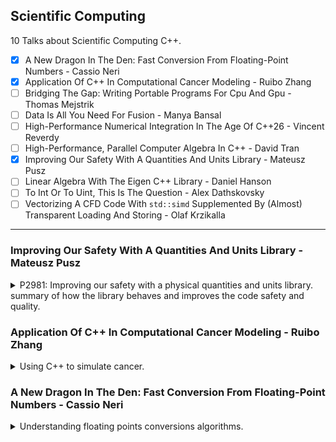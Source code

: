 <!--
// cSpell:ignore Vectorizing kmph Electronvolt Kathir Farghani Alfraganus Grisu Grisù dyck Dybvig Andrysco Ranjit Jhala Sorin Jaffer Schubfach Raffaello Giulietti Junekey Jeon Florian Loitsch Tejú Jaguá
-->

<link rel="stylesheet" type="text/css" href="../../markdown-style.css">

## Scientific Computing

<summary>
10 Talks about Scientific Computing C++.
</summary>

- [x] A New Dragon In The Den: Fast Conversion From Floating-Point Numbers - Cassio Neri
- [x] Application Of C++ In Computational Cancer Modeling - Ruibo Zhang
- [ ] Bridging The Gap: Writing Portable Programs For Cpu And Gpu - Thomas Mejstrik
- [ ] Data Is All You Need For Fusion - Manya Bansal
- [ ] High-Performance Numerical Integration In The Age Of C++26 - Vincent Reverdy
- [ ] High-Performance, Parallel Computer Algebra In C++ - David Tran
- [x] Improving Our Safety With A Quantities And Units Library - Mateusz Pusz
- [ ] Linear Algebra With The Eigen C++ Library - Daniel Hanson
- [ ] To Int Or To Uint, This Is The Question - Alex Dathskovsky
- [ ] Vectorizing A CFD Code With `std::simd` Supplemented By (Almost) Transparent Loading And Storing - Olaf Krzikalla

---

### Improving Our Safety With A Quantities And Units Library - Mateusz Pusz

<details>
<summary>
P2981: Improving our safety with a physical quantities and units library. summary of how the library behaves and improves the code safety and quality.
</summary>

[Improving Our Safety With A Quantities And Units Library](https://youtu.be/pPSdmrmMdjY?si=XqQIA63B6O9eDPJn), [slides](https://github.com/CppCon/CppCon2024/blob/main/Presentations/Improving_Our_Safety_With_a_Quantities_and_Units_Library.pdf), [event](https://cppcon2024.sched.com/event/1gZed/improving-our-safety-with-a-quantities-and-units-library), [P2981 proposal](https://wg21.link/p2981), [mp-units repository](https://github.com/mpusz/mp-units).

C++ safety, communicating units between processes, making errors can lead to disasters. it's important to get this right.

> Affected Industries
>
> - Aerospace
> - Autonomous cars
> - Embedded industries
> - Manufacturing
> - Maritime industry
> - Freight transport
> - Military
> - Astronomy
> - 3D design
> - Robotics
> - Audio
> - Medical devices
> - National laboratories
> - Scientific institutions and universities
> - All kinds of navigation and charting
> - GUI frameworks
> - Finance (including HFT)

It's not enough to just invest in training, it's still up to human skill, and many of the engineers writing C++ safety critical code aren't professional programmers, they are domain experts.

the goal of the library is to generate compile time errors - easy to understand, debug, and fix.

#### Typical Production Issues

examples of potential problems from real code bases.

1. The proliferation of `double` - same type every where
2. The proliferation of magic numbers - values that only make sense to domain experts.
3. The proliferation of conversion macros - using macros, redefining the same name again and again in different ways.
4. Lack of consistency - APIs that are easy to err with.

#### MP-Units & Standardization

The C++20/23 <cpp>mp-units</cpp> library, already available in github, conan package manager and compiler explorer.

> Goals:
>
> - Compile-time safety:
>   - correct handling of physical quantities, units, and numerical values
> - Performance:
>   - as fast or even faster than working with fundamental types
>   - no runtime overhead
>   - no space size overhead
> - Great user experience:
>   - optimized for readable compilation errors and great debugging experience
>   - easy to use and flexible
> - Scope:
>   - any unit's magnitude (huge, small, floating-point)
>   - systems of quantities
>   - systems of units
>   - the affine space
>   - highly adjustable text-output formatting
>   - scalar, vector, and tensor quantities
>   - natural units systems

#### A Taste Of Quantities And Units Library

moving from a manual implementation to using the library. using types with defined behaviors.

```cpp
// before
constexpr auto M_PER_KM = 1000.;
constexpr auto CM_PER_MI = 2.54 * 12. * 5280;
constexpr auto M_PER_MI = CM_PER_MI / 100.;
constexpr auto S_PER_H = 3600.;
constexpr auto MPS_PER_KMPH = M_PER_KM / S_PER_H;
constexpr auto MPS_PER_MPH = M_PER_MI / S_PER_H;

const double distance_m = 30.;
const double speed_mph = 25.;
const double speed_mps = speed_mph * MPS_PER_MPH;
const double time_to_goal_s = distance_m / speed_mps;
std::println("TTG: {:.6} s", time_to_goal_s);

// after
const quantity distance = 30. * m;
const quantity speed = 25. * mi / h;
const quantity time_to_goal = (distance / speed).in(s);
std::println("TTG: {::N[.6]}", time_to_goal_s);
```

if we try to multiply the distance and speed instead of dividing them, we would get an error. with the library, rather than denoting the unit (seconds, meters, kilometers per hour) in the names of the parameters, they are encoded into the type, which eliminates bugs.

```cpp
// before
double time_to_goal_s(double distance_m, double speed_kmph)
{
  return distance_m / (speed_kmph * MPS_PER_KMPH);
}

// after
quantity<s> time_to_goal(quantity<m> distance quantity<km/h> speed)
{
  return distance / speed;
}
```

if we pass the wrong variable (distance in km), then we get an error. we also cant mix up the argument order. it's much harder to ship bad code, since we get compile time checks through the type system.\
if we look at the compiled assembly code, it's basically the same.\
if we to have the input or output at different units, we can use generic programming and <cpp>concepts</cpp>.

```cpp
QuantityOf<isq::time> auto time_to_goal (QuantityOf<isq::length> auto distance, QuantityOf<isq::speed> auto speed)
{
  return distance / speed;
}

const quantity distance_to_turn = 400. * ft;
const quantity car_speed = 40. * mi / h;
const quantity ttg = time_to_goal(distance_to_turn, car_speed);
std::println("Turn right after {::N[.1]}", ttg.in(s));
```

we can add together values (minutes and seconds, distances) without manually scaling them.

#### Safety Features

safe unit conversions. magnitudes are known at compile time.\
<cpp>std::chrono</cpp> is still missing some units that are defined in the standard, which are either too large or too small to define with 64 bits. such as "electronvolt" ($1 _eV = 1.602176634 \times 10^{-19}J$) or Dalton ($1 Da = 1.660539040(20) \times 10^{-27} Kg$) or some units that require conversions with irrational numbers.\
we can define our own prefixes, and apply them for multiple units (kilogram, kilometer, etc...) since they can collide with either namespaces, they need to be opt-in into. there are also definitions to non-standard units (yards, miles, etc...).

Preventing truncation of data.

> Conversion of a quantity with the integral representation type to one with a unit of a lower resolution is truncating.

by default, we define things as integral, and we don't allow  truncating them down.  if we want quantities with fractions, we must define them as floating points, at our own risk.

```cpp
quantity q1 = 5 * m; 
std::cout << q1.in(km) << '\n'; // Compile-time error
quantity<si::kilo<si::metre>, int> q2 = q1; // Compile-time error

quantity q1f = 5. * m; // source quantity uses 'double' as a representation type
std::cout << q1f.in(km) << '\n';
quantity<si::kilo<si::metre>> q2f = q1f;
```

#### Tracing Columbus Route To The Bahamas

the story of Columbus and repressing it in code, going over the things he knew and what sort of units he used. Columbus used roman units, but relied on calculation made with persian units, leading to differences in what the length of a mile is.

```cpp
// length of degree of latitude estimation by medieval Persian geographer
// Abu al Abbas Ahmad ibn Muhammad ibn Kathir al-Farghani (a.k.a. Alfraganus)
// (degree of longitude at the equator should be roughly equivalent)
template<UnitOf<isq::length> auto Mile>
struct estimated_degree final : named_unit<"deg", mag_ratio<5667, 100> * Mile> {};

// roman units
inline constexpr struct roman_foot final : named_unit<"ft_r", mag<296> * si::milli<si::metre>> {} roman_foot;
inline constexpr struct roman_pace final : named_unit<"pace_r", mag<5> * roman_foot> {} roman_pace;
inline constexpr struct roman_mile final : named_unit<"mi_r", mag<1000> * roman_pace> {} roman_mile;

// used in Persia
// extended the Roman mile to fit an astronomical approximation of 1 minute of an arc of latitude
inline constexpr struct arabic_mile final : named_unit<"mi_a", mag<2163> * si::metre> {} arabic_mile;

// 1 minute of arc along the Earth's equator
inline constexpr struct geographical_mile final : named_unit<"mi_g", mag_ratio<18'553, 10> * si::metre> {} geographical_mile;

inline constexpr auto Columbus_degree = estimated_degree<roman_mile>{};
inline constexpr auto Alfraganus_degree = estimated_degree<arabic_mile>{};
inline constexpr struct equator_degree final : named_unit<"deg", mag<60> * geographical_mile> {} equator_degree;

template<Quantity Q1, Quantity Q2>
  requires std::invocable<std::minus<>, Q1, Q2>
quantity<percent> error(const Q1& approximate, const Q2& exact)
{
  return abs(approximate - exact) / exact;
}

std::cout << "Roman mile: " << (1. * roman_mile).in(si::metre) << "\n";
std::cout << "Arabic mile: " << (1. * arabic_mile).in(si::metre) << "\n";
std::cout << "Mile error: " << error(1. * roman_mile, 1. * arabic_mile) << "\n";

const quantity Columbus_equator_length = 360. * Columbus_degree;
const quantity Alfraganus_equator_length = 360. * Alfraganus_degree;
const quantity equator_length = 360. * equator_degree;

std::cout << "Columbus equator length: " << Columbus_equator_length.in(nmi) << "\n";
std::cout << "Alfraganus equator length: " << Alfraganus_equator_length.in(nmi) << "\n";
std::cout << "Equator length: " << equator_length.in(nmi) << "\n";
std::cout << "Equator error: " << error(Columbus_equator_length, equator_length) << "\n";

const quantity Columbus_distance = 68. * Columbus_degree;
const quantity Tenerife_Bahamas_distance = 5'982. * km;
const quantity Tenerife_Japan_distance = 10'600. * nmi;

std::cout << "Columbus distance: " << Columbus_distance.in(nmi) << "\n";
std::cout << "Tenerife-Japan distance: " << Tenerife_Japan_distance.in(nmi) << "\n";
std::cout << "Distance error: " << error(Columbus_distance, Tenerife_Japan_distance) << "\n";
std::cout << "Tenerife-Bahamas distance: " << Tenerife_Bahamas_distance.in(nmi) << "\n";
```

> Thanks to the usage of quantities and units library a developer has to focus only on a program logic and does not have to carefully verify every unit conversion and quantity arithmetics.

#### More Issues

> Implementing a physical quantities and units library is much
harder than it may initially appear.

explicit constructors, everywhere, always provide the unit and the value. interacting with legacy code that still use primitives. requiring more than one dimension for a quantity. length is one thing, but height, width, distance and wavelengths aren't the same thing, even if they are all measured with the same units. our type system must be able to tell them apart and prevent confusion. this is achieved by defining <cpp>quantity_spec</cpp> following the ISO definations. we can be as safe as we wish, depending on how exact we want to be.

type quantities

> `res = 1 * Hz + 1 * Bq + 1 * Bd;`
>
> - Hz (hertz) - unit of frequency
> - Bq (becquerel) - unit of activity
> - Bd (baud) - unit of modulation rate

running the calculation in different languages:

```cpp
// boost
using namespace boost::units::si;
std::cout << 1 * hertz + 1 * becquerel << '\n'; // 2 Hz
std::cout << 1 * becquerel + 1 * hertz << '\n'; // 2 Hz

// other units library
using namespace units::literals;
std::cout << 1_Hz + 1_Bq << '\n'; // 2 s^-1
```

with python

```python
print(1 * ureg.hertz + 1 * ureg.becquerel + 1 * ureg.baud) # 3.0 hertz
print(1 * ureg.becquerel + 1 * ureg.hertz + 1 * ureg.baud) # 3.0 becquerel
```

and with java - we get a compilation error.

```java
System.out.println(Quantities.getQuantity(1, Units.HERTZ)
  .add(Quantities.getQuantity(1, Units.BECQUEREL)));
```

even though they all a qualities of similar thing (dimension $T^{-1}$), they aren't comparable since they don't belong to the same domain, and shouldn't be mixed. in the <cpp>mp-units</cpp> library, their is a hierarchy tree for quantities that belong to the same kind: the <cpp>kind_of\<QS></cpp> modifier. so even though hertz and becquerel are both the same dimension, they aren't te same kind (frequency vs activity).

```cpp
static_assert(get_kind(isq::width) == get_kind(isq::height));
static_assert(get_kind(isq::width) == kind_of<isq::length>);
static_assert(implicitly_convertible(kind_of<isq::length>, isq::width));

namespace mp_units::si {
  // base quantities
  inline constexpr struct second final : named_unit<"s", kind_of<isq::time>> {} second;
  inline constexpr struct metre final : named_unit<"m", kind_of<isq::length>> {} metre;
  inline constexpr struct gram final : named_unit<"g", kind_of<isq::mass>> {} gram;
  inline constexpr auto kilogram = kilo<gram>;
  inline constexpr struct ampere final : named_unit<"A", kind_of<isq::electric_current>> {} ampere;
  inline constexpr struct kelvin final : named_unit<"K", kind_of<isq::thermodynamic_temperature>> {} kelvin;
  inline constexpr struct mole final : named_unit<"mol", kind_of<isq::amount_of_substance>> {} mole;
  inline constexpr struct candela final : named_unit<"cd", kind_of<isq::luminous_intensity>> {} candela;

  // derived quantities
  inline constexpr struct radian final : named_unit<"rad", metre / metre, kind_of<isq::angular_measure>> {} radian;
  inline constexpr struct steradian final : named_unit<"sr", square(metre) / square(metre), kind_of<isq::solid_angular_measure>> {} steradian;
  inline constexpr struct hertz final : named_unit<"Hz", inverse(second), kind_of<isq::frequency>> {} hertz;
  inline constexpr struct becquerel final : named_unit<"Bq", inverse(second), kind_of<isq::activity>> {} becquerel;
  inline constexpr struct newton final : named_unit<"N", kilogram * metre / square(second)> {} newton;
  inline constexpr struct pascal final : named_unit<"Pa", newton / square(metre)> {} pascal;
  inline constexpr struct joule final : named_unit<"J", newton * metre> {} joule;
  inline constexpr struct watt final : named_unit<"W", joule / second> {} watt;
  inline constexpr struct coulomb final : named_unit<"C", ampere * second> {} coulomb;
}
```

so we can get the same compile time error as we saw in the java code, we can't do operations on types where it doesn't make sense.\
the library also has affine spaces: a point (position) and displacement vector (difference between two points). the affine space limits the allowed operations.
</details>

### Application Of C++ In Computational Cancer Modeling - Ruibo Zhang

<details>
<summary>
Using C++ to simulate cancer.
</summary>

[Application Of C++ In Computational Cancer Modeling](https://youtu.be/_SDySGM_gJ8?si=shtZkbvwMDKjpTyZ), [slides](https://github.com/CppCon/CppCon2024/blob/main/Presentations/Application_Of_Computational_Cancer_Modeling.pdf), [event](https://cppcon2024.sched.com/event/1gZiB/application-of-c-in-computational-cancer-modeling).

> Main Topic: use C++ to simulate the process of cancer initiation
>
> - The mathematical model and simulation study
>   - Generate a single tumor (A single step of evolution)
>   - Generate multiple tumors (Tasked Based Concurrency)
>   - Obtain statistical properties of the tumors (Parallel STL algorithms)
> - Eigen (Array Class)
>   - <cpp>Eigen</cpp> is a C++ template library for linear algebra: matrices, vectors, numerical solvers, and related algorithms.
> - Modern C++:
>   - <cpp>random</cpp>: Pseudo-random number generation
>   - <cpp>future</cpp>: Task-Based Concurrency
>   - <cpp>numeric</cpp>: Parallel versions of certain STL algorithms

defining cancer, uncontrolled division of abnormal ells, we want a mathematical model to understand the evolution of cancer and predict the widnow of opportunity for screening. we define our model as having cells of different types, a cell can either alter it's type or divide into two cells of the same type. this constitutes a markov chain. the event happens on a random schedule - mutation rate and growth rate.

```cpp
#include <random>
std::mt19937_64 rnd_generator;
std::exponential_distribution<> exp{rate};
double time = exp(rnd_generator);
```

the inputs to our model are the starting population, the rates and the possible changes, the output is the disribution of cells at different timepoints. we use a dynamic two-dimension array from the <cpp>eigen</cpp> library, and we have a transition matrix between cell states.

more code examples, doing matrix stuff, column-wise operations and so on. then doing thing in parallel using <cpp>std::future</cpp> and launching the simulation in another thread.

</details>

### A New Dragon In The Den: Fast Conversion From Floating-Point Numbers - Cassio Neri

<details>
<summary>
Understanding floating points conversions algorithms.
</summary>

[A New Dragon In The Den: Fast Conversion From Floating-Point Numbers](https://youtu.be/fPZ1ZdA7Iwc?si=n605LzJnr2h0mWJo), [slides](https://github.com/CppCon/CppCon2024/blob/main/Presentations/A_New_Dragon_in_the_Den.pdf), [event](https://cppcon2024.sched.com/event/1gZgo/a-new-dragon-in-the-den-fast-conversion-from-floating-point-numbers)

> Standard C++ provides a few functions to convert a double or float value to string, namely, <cpp>sprintf</cpp>, <cpp>stringstream::operator<<</cpp>, <cpp>snprintf</cpp>, <cpp>to_string</cpp>, <cpp>to_chars</cpp> and <cpp>format</cpp>.\
> This talk concerns what goes on behind the scenes, i.e, the algorithms which these functions might use to do their job. Curiously, many of these algorithms have dragon-related names like Dragon, Grisu, Errol, Ryu and Dragonbox.

(I don't know what this is)

```cpp
uint64_t next_dyck_word(uint64_t w) {
  uint64_t a = w & -w;
  uint64_t b = w + a;
  uint64_t c = w ^ b;
  c = (c / a >> 2) + 1;
  c = ((c * c - 1) & 0xaaaaaaaaaaaaaaaa) | b;
  return c;
}
```

converting a floating point to a string. different output depending on what we do.

```cpp
double pi = std::numbers::pi;
string s1 = (stringstream{}<< pi).str(); // 3.14159
string s2 = to_string(pi); // 3.141593
string tmp(32,'\0');
auto s3 = std::to_chars(tmp.date(), tmp.data()+32, pi);
s3.resize(tmp.ptr - tmp.data()); // 3.141592653589793
string s4 = format("{}", pi); // 3.141592653589793
```

this isn't just in C++, there are different ways to print floating point data in every languages.

a basic function to convert integers to strings looks something like this:

```cpp
std::size_t number_of_digits(unsigned n) {
  size_t m = 1;
  m += n > 9;
  m += n > 99;
  m += n > 999;
  m += n > 9999;
  m += n > 99999;
  m += n > 999999;
  m += n > 9999999;
  m += n > 99999999;
  m += n > 999999999;
  return m;
}

std::string convert(unsigned n) {

  std::size_t size = number_of_digits(n);
  std::string str(size, '\0');
  char* p = &str.back();

  do {
    *p = n % 10 + '0';
    n /= 10;
    --p;
  } while(n);

  return str;
}
```

but for floating points, we might want something else.

first, a refresher about how floating point numbers are stored in memory: the exponent and the mantissa. the space between consecutive values increase, we can represent more distinct values which are closer to zero. this is the IEEE-754 representation.

for a 32 bit floating point value, the first bit is sign for the exponent, then 8 bits for the exponent, and the rest of the 23 bits for the mantissa. (something about the mantissa being an integer).\
this is how we get to different results for different types:

```cpp
double x = 1.0 / 3.0;
std::print("{}", x); // 0.3333333333333333
float y = 1.0f / 3.0f;
std::print("{}", y); // 0.33333334
```

the result of the calculation is somewhere between the two numbers the compiler can represent:
$2^{-25}\times{11,184,810}$ and $2^{-25}\times{11,184,811}$, and it knows it's around $\frac{2}{3}$ ways towards the upper number, so it chooses to print that number, rather than truncate the result.

The dragon's den - algorithms to convert floating points

| year | dragon name | authors                  | Usage                 |
| ---- | ----------- | ------------------------------|----------- |
| 1990 | Dragon      | Guy L. Steele, Jon L. White               | |
| 1996 |   NA          | Robert G. Burger and  R. Kent Dybvig      | |
| 2010 | Grisù       | Florian Loitsch                           | many browsers, node|
| 2016 | Errol       | Marc Andrysco, Ranjit Jhala, Sorin Lerner | |
| 2013 | NA            | Aubrey Jaffer                             | |
| 2018 | Ryū         | Ulf Adams                                 | C++, Gcc, Clang, Visual Studio |
| 2020 | Schubfach   | Raffaello Giulietti                       | |
| 2020 | Grisù-Exact | Junekey Jeon                              | |
| 2022 | Dragonbox   | Junekey Jeon                              | <cpp>fmt</cpp> library |

there are usually three steps to converting:

1. decode representation to binary
2. convert binary to decimal (exponent and mantissa)
3. convert exponent and mantissa to string

the middle step is the core focus of the dragon algorithms.

> Given $m \in \mathbb{N}$ and $E \in \mathbb{Z}$ \
> find $n \in \mathbb{N}$ and $F \in \mathbb{Z}$ \
> such that $n \times 10^F \cong m \times 2^E$.

for example: $11,184,811 \times 2^{-25} \cong 33,333,334 \times 10^{-8}$

we care about:

> - No information loss
> - As short as possible
> - As close as possible
> - Tiebreak rules

(examples)

introducing the Guarani people of south america and their creation myth. they provide the source for the name of a new algorithm "Tejú Jaguá".

> There must be some $n \times 10^F$ inside the permissible interval.\
> If $F$ is bad, then two **consecutive** numbers and of this form fall before and after the
permissible interval and thus $v -u = 10^F >2^E$ \
>The larger $F$, the shorter $n$.\
>We set $F$ to be the largest integer such that $10^F \leq 2 ^E$ \
> i.e:\
> $10^F \leq 2^E < 10^{F+1} \iff F \leq E \times log(2) < F+1 \iff F = \lfloor E \times log(2) \rfloor$

(I don't know how to understand this).

returns the shortest (after removing trailing zeros and adjusting exponents) decimal representation that fits the criteria if one such exists, and if not, returns the closest point inside the interval.

some benchmarks against other algorithms.
</details>
